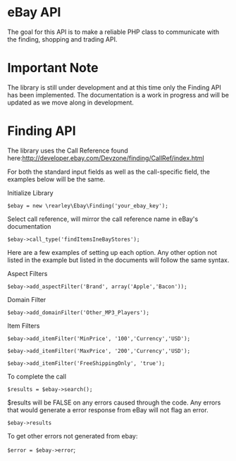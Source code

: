 eBay API
========
The goal for this API is to make a reliable PHP class to communicate with the finding, shopping and trading API.

Important Note
==============
The library is still under development and at this time only the Finding API has been implemented. The documentation is a work in progress and will be updated as we move along in development.

Finding API
===========
The library uses the Call Reference found here:http://developer.ebay.com/Devzone/finding/CallRef/index.html

For both the standard input fields as well as the call-specific field, the examples below will be the same.

Initialize Library

`$ebay = new \rearley\Ebay\Finding('your_ebay_key');`

Select call reference, will mirror the call reference name in eBay's documentation

`$ebay->call_type('findItemsIneBayStores');`

Here are a few examples of setting up each option. Any other option not listed in the example but listed in the documents will follow the same syntax.

Aspect Filters

`$ebay->add_aspectFilter('Brand', array('Apple','Bacon'));`

Domain Filter

`$ebay->add_domainFilter('Other_MP3_Players');`

Item Filters

`$ebay->add_itemFilter('MinPrice', '100','Currency','USD');`


`$ebay->add_itemFilter('MaxPrice', '200','Currency','USD');`

`$ebay->add_itemFilter('FreeShippingOnly', 'true');`


To complete the call

`$results = $ebay->search();`


$results will be FALSE on any errors caused through the code. Any errors that would generate a error response from eBay will not flag an error.

`$ebay->results`

To get other errors not generated from ebay:

`$error = $ebay->error`;